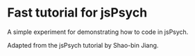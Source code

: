 # Fast tutorial for jsPsych
A simple experiment for demonstrating how to code in jsPsych.

Adapted from the jsPsych tutorial by Shao-bin Jiang.
